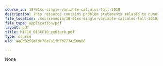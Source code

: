 ```yaml
---
course_id: 18-01sc-single-variable-calculus-fall-2010
description: This resource contains problem statements related to numerical integration.
file_location: /coursemedia/18-01sc-single-variable-calculus-fall-2010/aa8d3256e1dc70a7a1fb5b7734d90ab6_MIT18_01SCF10_ex63prb.pdf
file_type: application/pdf
layout: pdf
title: MIT18_01SCF10_ex63prb.pdf
type: course
uid: aa8d3256e1dc70a7a1fb5b7734d90ab6

---
```

None